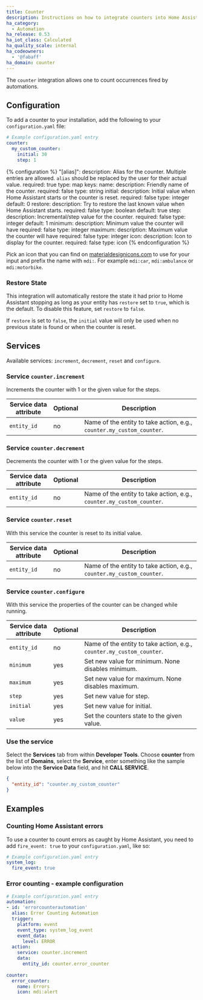 ```yaml
---
title: Counter
description: Instructions on how to integrate counters into Home Assistant.
ha_category:
  - Automation
ha_release: 0.53
ha_iot_class: Calculated
ha_quality_scale: internal
ha_codeowners:
  - '@fabaff'
ha_domain: counter
---
```


The `counter` integration allows one to count occurrences fired by automations.

## Configuration

To add a counter to your installation, add the following to your `configuration.yaml` file:

```yaml
# Example configuration.yaml entry
counter:
  my_custom_counter:
    initial: 30
    step: 1
```

{% configuration %}
"[alias]":
  description: Alias for the counter. Multiple entries are allowed. `alias` should be replaced by the user for their actual value.
  required: true
  type: map
  keys:
    name:
      description: Friendly name of the counter.
      required: false
      type: string
    initial:
      description: Initial value when Home Assistant starts or the counter is reset.
      required: false
      type: integer
      default: 0
    restore:
      description: Try to restore the last known value when Home Assistant starts.
      required: false
      type: boolean
      default: true
    step:
      description: Incremental/step value for the counter.
      required: false
      type: integer
      default: 1
    minimum:
      description: Minimum value the counter will have
      required: false
      type: integer
    maximum:
      description: Maximum value the counter will have
      required: false
      type: integer
    icon:
      description: Icon to display for the counter.
      required: false
      type: icon
{% endconfiguration %}

Pick an icon that you can find on [materialdesignicons.com](https://materialdesignicons.com/) to use for your input and prefix the name with `mdi:`. For example `mdi:car`, `mdi:ambulance` or `mdi:motorbike`.

### Restore State

This integration will automatically restore the state it had prior to Home Assistant stopping as long as your entity has `restore` set to `true`, which is the default. To disable this feature, set `restore` to `false`.

If `restore` is set to `false`, the `initial` value will only be used when no previous state is found or when the counter is reset.

## Services

Available services: `increment`, `decrement`, `reset` and `configure`.

### Service `counter.increment`

Increments the counter with 1 or the given value for the steps.

| Service data attribute | Optional | Description |
| ---------------------- | -------- | ----------- |
| `entity_id`            |      no  | Name of the entity to take action, e.g., `counter.my_custom_counter`. |

### Service `counter.decrement`

Decrements the counter with 1 or the given value for the steps.

| Service data attribute | Optional | Description |
| ---------------------- | -------- | ----------- |
| `entity_id`            |      no  | Name of the entity to take action, e.g., `counter.my_custom_counter`. |

### Service `counter.reset`

With this service the counter is reset to its initial value.

| Service data attribute | Optional | Description |
| ---------------------- | -------- | ----------- |
| `entity_id`            |      no  | Name of the entity to take action, e.g., `counter.my_custom_counter`. |

### Service `counter.configure`

With this service the properties of the counter can be changed while running.

| Service data attribute | Optional | Description |
| ---------------------- | -------- | ----------- |
| `entity_id`            |      no  | Name of the entity to take action, e.g., `counter.my_custom_counter`. |
| `minimum`              |     yes  | Set new value for minimum. None disables minimum. |
| `maximum`              |     yes  | Set new value for maximum. None disables maximum. |
| `step`                 |     yes  | Set new value for step. |
| `initial`              |     yes  | Set new value for initial. |
| `value`                |     yes  | Set the counters state to the given value. |



### Use the service

Select the **Services** tab from within **Developer Tools**. Choose **counter** from the list of **Domains**, select the **Service**, enter something like the sample below into the **Service Data** field, and hit **CALL SERVICE**.

```json
{
  "entity_id": "counter.my_custom_counter"
}
```

## Examples

### Counting Home Assistant errors

To use a counter to count errors as caught by Home Assistant, you need to add `fire_event: true` to your `configuration.yaml`, like so:

```yaml
# Example configuration.yaml entry
system_log:
  fire_event: true
```

### Error counting - example configuration

```yaml
# Example configuration.yaml entry
automation:
- id: 'errorcounterautomation'
  alias: Error Counting Automation
  trigger:
    platform: event
    event_type: system_log_event
    event_data:
      level: ERROR
  action:
    service: counter.increment
    data:
      entity_id: counter.error_counter
    
counter:
  error_counter:
    name: Errors
    icon: mdi:alert  
```
